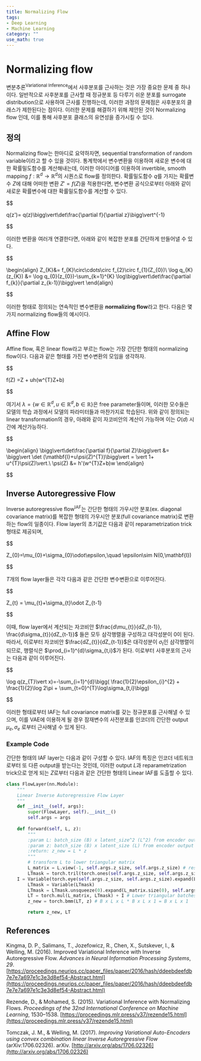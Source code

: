 ```yaml
---
title: Normalizing Flow
tags: 
- Deep Learning
- Machine Learning
category: ""
use_math: true
---
```

# Normalizing flow

변분추론<sup>Variational Inference</sup>에서 사후분포를 근사하는 것은 가장 중요한 문제 중 하나이다. 일반적으로 사후분포를 근사할 때 정규분포 등 다루기 쉬운 분포를 surrogate distribution으로 사용하여 근사를 진행하는데, 이러한 과정의 문제점은 사후분포의 클래스가 제한된다는 점이다. 이러한 문제를 해결하기 위해 제안된 것이 Normalizing flow 인데, 이를 통해 사후분포 클래스의 유연성을 증가시킬 수 있다.

## 정의

Normalizing flow는 한마디로 요약하자면, sequential transformation of random variable이라고 할 수 있을 것이다. 통계학에서 변수변환을 이용하여 새로운 변수에 대한 확률밀도함수를 계산해내는데, 이러한 아이디어를 이용하여 invertible, smooth mapping $f:\mathbb{R}^{d}\to \mathbb{R}^{d}$의 시퀀스로 flow를 정의한다. 확률밀도함수 $q$를 가지는 확률변수 $Z$에 대해 어떠한 변환 $Z'=f(Z)$을 적용한다면, 변수변환 공식으로부터 아래와 같이 새로운 확률변수에 대한 확률밀도함수를 계산할 수 있다.


$$

q(z')= q(z)\bigg\vert\det\frac{\partial f}{\partial z}\bigg\vert^{-1}


$$

이러한 변환을 여러개 연결한다면, 아래와 같이 복잡한 분포를 간단하게 만들어낼 수 있다.


$$

\begin{align}
Z_{K}&= f_{K}\circ\cdots\circ f_{2}\circ f_{1}(Z_{0})\\
\log q_{K}(z_{K}) &= \log q_{0}(z_{0})-\sum_{k=1}^{K} \log\bigg\vert\det\frac{\partial f_{k}}{\partial z_{k-1}}\bigg\vert
\end{align}


$$

이러한 형태로 정의되는 연속적인 변수변환을 **normalizing flow**라고 한다. 다음은 몇 가지 normalizing flow들의 예시이다.

## Affine Flow

Affine flow, 혹은 linear flow라고 부르는 flow는 가장 간단한 형태의 normalizing flow이다. 다음과 같은 형태를 가진 변수변환의 모임을 생각하자.


$$

f(Z) =Z + uh(w^{T}Z+b)


$$

여기서 $\lambda=\{w\in \mathbb{R}^{d}, u\in \mathbb{R}^{d}, b\in \mathbb{R}\}$은 free parameter들이며, 이러한 모수들은 모델의 학습 과정에서 모델의 파라미터들과 마찬가지로 학습된다. 위와 같이 정의되는 linear transformation의 경우, 아래와 같이 자코비안의 계산이 가능하며 이는 $O(d)$ 시간에 계산가능하다.


$$

\begin{align}
\bigg\vert\det\frac{\partial f}{\partial Z}\bigg\vert &=  \bigg\vert \det (\mathbf{I}+u\psi(Z)^{T})\bigg\vert = \vert 1+ u^{T}\psi(Z)\vert.\\
\psi(Z) &= h'(w^{T}Z+b)w
\end{align}


$$

## Inverse Autoregressive Flow

Inverse autoregressive flow<sup>IAF</sup>는 간단한 형태의 가우시안 분포(ex. diagonal covariance matrix)를 복잡한 형태의 가우시안 분포(full covariance matrix)로 변환하는 flow의 일종이다. Flow layer의 초기값은 다음과 같이 reparametrization trick 형태로 제공되며,


$$

Z_{0}=\mu_{0}+\sigma_{0}\odot\epsilon,\quad \epsilon\sim N(0,\mathbf{I})


$$

$T$개의 flow layer들은 각각 다음과 같은 간단한 변수변환으로 이루어진다.


$$

Z_{t} = \mu_{t}+\sigma_{t}\odot Z_{t-1}


$$

이때, flow layer에서 계산되는 자코비안 $\frac{d\mu_{t}}{dZ_{t-1}}, \frac{d\sigma_{t}}{dZ_{t-1}}$ 들은 모두 삼각행렬을 구성하고 대각성분이 0이 된다. 따라서, 이로부터 자코비안 $\frac{dZ_{t}}{dZ_{t-1}}$은 대각성분이 $\sigma_{t}$인 삼각행렬이 되므로, 행렬식은 $\prod_{i=1}^{d}\sigma_{t,i}$가 된다. 이로부터 사후분포의 근사는 다음과 같이 이루어진다.

$$

\log q(z_{T}\vert x)=-\sum_{i=1}^{d}\bigg( \frac{1}{2}\epsilon_{i}^{2} + \frac{1}{2}\log 2\pi  + \sum_{t=0}^{T}\log\sigma_{t,i}\bigg)


$$

이러한 형태로부터 IAF는 full covariance matrix를 갖는 정규분포를 근사해낼 수 있으며, 이를 VAE에 이용하게 될 경우 잠재변수의 사전분포를 인코더의 간단한 output $\mu_{e},\sigma_{e}$ 로부터 근사해낼 수 있게 된다.

### Example Code

간단한 형태의 IAF layer는 다음과 같이 구성할 수 있다. IAF의 특징은 인코더 네트워크로부터 또 다른 output을 받는다는 것인데, 이러한 output $L$과 reparametrization trick으로 얻게 되는 $Z$로부터 다음과 같은 간단한 형태의 Linear IAF를 도출할 수 있다.

```python
class FlowLayer(nn.Module):
    """
    Linear Inverse Autoregressive Flow Layer
    """
    def __init__(self, args):
        super(FlowLayer, self).__init__()
        self.args = args
    
    def forward(self, L, z):
        """
        :param L: batch_size (B) x latent_size^2 (L^2) from encoder output
        :param z: batch_size (B) x latent_size (L) from encoder output z0
        :return: z_new = L * z
        """
        # transform L to lower triangular matrix
        L_matrix = L.view(-1, self.args.z_size, self.args.z_size) # resize to get B x L x L
        LTmask = torch.tril(torch.ones(self.args.z_size, self.args.z_size), diagonal=-1) # lower-triangular mask matrix
	I = Variable(torch.eye(self.args.z_size, self.args.z_size).expand(L_matrix.size(0), self.args.z_size, self.args.z_size))
        LTmask = Variable(LTmask)
        LTmask = LTmask.unsqueeze(0).expand(L_matrix.size(0), self.args.z_size, self.args.z_size)
        LT = torch.mul(L_matrix, LTmask) + I # Lower triangular batches
        z_new = torch.bmm(LT, z) # B x L x L * B x L x 1 = B x L x 1

        return z_new, LT

```


## References

Kingma, D. P., Salimans, T., Jozefowicz, R., Chen, X., Sutskever, I., & Welling, M. (2016). Improved Variational Inference with Inverse Autoregressive Flow. _Advances in Neural Information Processing Systems_, _29_. [https://proceedings.neurips.cc/paper_files/paper/2016/hash/ddeebdeefdb7e7e7a697e1c3e3d8ef54-Abstract.html](https://proceedings.neurips.cc/paper_files/paper/2016/hash/ddeebdeefdb7e7e7a697e1c3e3d8ef54-Abstract.html)

Rezende, D., & Mohamed, S. (2015). Variational Inference with Normalizing Flows. _Proceedings of the 32nd International Conference on Machine Learning_, 1530–1538. [https://proceedings.mlr.press/v37/rezende15.html](https://proceedings.mlr.press/v37/rezende15.html)

Tomczak, J. M., & Welling, M. (2017). _Improving Variational Auto-Encoders using convex combination linear Inverse Autoregressive Flow_ (arXiv:1706.02326). arXiv. [http://arxiv.org/abs/1706.02326](http://arxiv.org/abs/1706.02326)